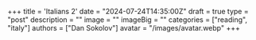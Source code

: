 +++
title = 'Italians 2'
date = "2024-07-24T14:35:00Z"
draft = true
type = "post"
description = ""
image = ""
imageBig = ""
categories = ["reading", "italy"]
authors = ["Dan Sokolov"]
avatar = "/images/avatar.webp"
+++